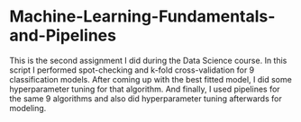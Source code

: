 # Machine-Learning-Fundamentals-and-Pipelines
This is the second assignment I did during the Data Science course. In this script I performed spot-checking and k-fold cross-validation for 9 classification models. After coming up with the best fitted model, I did some hyperparameter tuning for that algorithm. And finally, I used pipelines for the same 9 algorithms and also did hyperparameter tuning afterwards for modeling.
